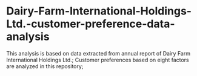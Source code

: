 # Dairy-Farm-International-Holdings-Ltd.-customer-preference-data-analysis
This analysis is based on data extracted from annual report of Dairy Farm International Holdings Ltd.; Customer preferences based on eight factors are analyzed in this repository; 

